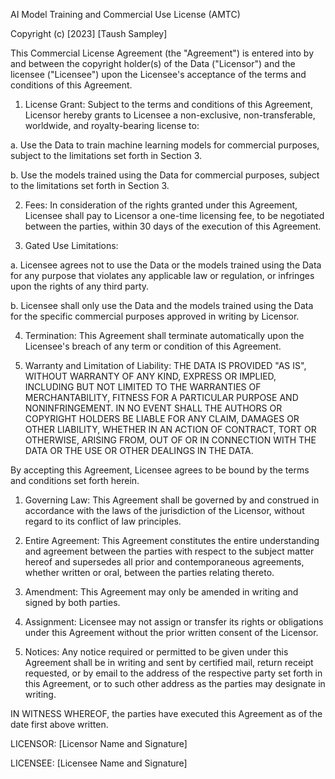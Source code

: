 AI Model Training and Commercial Use License (AMTC)

Copyright (c) [2023] [Taush Sampley]

This Commercial License Agreement (the "Agreement") is entered into by and between the copyright holder(s) of the Data ("Licensor") and the licensee ("Licensee") upon the Licensee's acceptance of the terms and conditions of this Agreement.

1. License Grant: Subject to the terms and conditions of this Agreement, Licensor hereby grants to Licensee a non-exclusive, non-transferable, worldwide, and royalty-bearing license to:

  a. Use the Data to train machine learning models for commercial purposes, subject to the limitations set forth in Section 3.

  b. Use the models trained using the Data for commercial purposes, subject to the limitations set forth in Section 3.

2. Fees: In consideration of the rights granted under this Agreement, Licensee shall pay to Licensor a one-time licensing fee, to be negotiated between the parties, within 30 days of the execution of this Agreement.

3. Gated Use Limitations:

  a. Licensee agrees not to use the Data or the models trained using the Data for any purpose that violates any applicable law or regulation, or infringes upon the rights of any third party.

  b. Licensee shall only use the Data and the models trained using the Data for the specific commercial purposes approved in writing by Licensor.

4. Termination: This Agreement shall terminate automatically upon the Licensee's breach of any term or condition of this Agreement.

5. Warranty and Limitation of Liability: THE DATA IS PROVIDED "AS IS", WITHOUT WARRANTY OF ANY KIND, EXPRESS OR IMPLIED, INCLUDING BUT NOT LIMITED TO THE WARRANTIES OF MERCHANTABILITY, FITNESS FOR A PARTICULAR PURPOSE AND NONINFRINGEMENT. IN NO EVENT SHALL THE AUTHORS OR COPYRIGHT HOLDERS BE LIABLE FOR ANY CLAIM, DAMAGES OR OTHER LIABILITY, WHETHER IN AN ACTION OF CONTRACT, TORT OR OTHERWISE, ARISING FROM, OUT OF OR IN CONNECTION WITH THE DATA OR THE USE OR OTHER DEALINGS IN THE DATA.

By accepting this Agreement, Licensee agrees to be bound by the terms and conditions set forth herein.

1. Governing Law: This Agreement shall be governed by and construed in accordance with the laws of the jurisdiction of the Licensor, without regard to its conflict of law principles.

2. Entire Agreement: This Agreement constitutes the entire understanding and agreement between the parties with respect to the subject matter hereof and supersedes all prior and contemporaneous agreements, whether written or oral, between the parties relating thereto.

3. Amendment: This Agreement may only be amended in writing and signed by both parties.

4. Assignment: Licensee may not assign or transfer its rights or obligations under this Agreement without the prior written consent of the Licensor.

5. Notices: Any notice required or permitted to be given under this Agreement shall be in writing and sent by certified mail, return receipt requested, or by email to the address of the respective party set forth in this Agreement, or to such other address as the parties may designate in writing.

IN WITNESS WHEREOF, the parties have executed this Agreement as of the date first above written.

LICENSOR: [Licensor Name and Signature]

LICENSEE: [Licensee Name and Signature]
